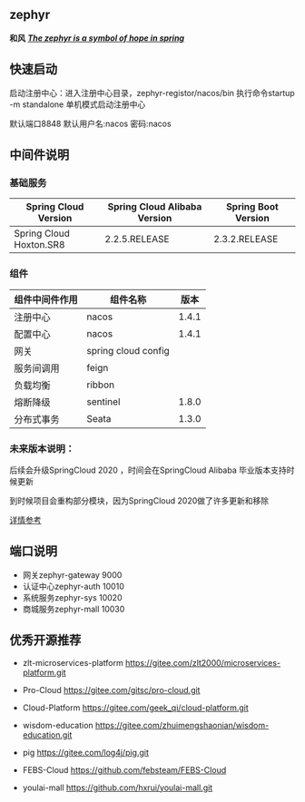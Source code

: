 ## zephyr 
**和风**   ***<u>The zephyr is a symbol of hope in spring</u>***

## 快速启动
 启动注册中心：进入注册中心目录，zephyr-registor/nacos/bin 执行命令startup -m standalone 单机模式启动注册中心

 默认端口8848  默认用户名:nacos  密码:nacos 
## 中间件说明

### 基础服务

| Spring Cloud Version    | Spring Cloud Alibaba Version | Spring Boot Version |
| ----------------------- | ---------------------------- | ------------------- |
| Spring Cloud Hoxton.SR8 | 2.2.5.RELEASE                | 2.3.2.RELEASE       |

### 组件

| 组件中间件作用 | 组件名称            | 版本  |
| -------------- | ------------------- | ----- |
| 注册中心       | nacos               | 1.4.1 |
| 配置中心       | nacos               | 1.4.1 |
| 网关           | spring cloud config |       |
| 服务间调用     | feign               |       |
| 负载均衡       | ribbon              |       |
| 熔断降级       | sentinel            | 1.8.0 |
| 分布式事务     | Seata               | 1.3.0 |

### 未来版本说明：

后续会升级SpringCloud 2020 ，时间会在SpringCloud Alibaba 毕业版本支持时候更新

到时候项目会重构部分模块，因为SpringCloud 2020做了许多更新和移除

[详情参考](https://www.cnblogs.com/javastack/p/14183634.html)

## 端口说明
- 网关zephyr-gateway 9000
- 认证中心zephyr-auth 10010
- 系统服务zephyr-sys 10020
- 商城服务zephyr-mall 10030

## 优秀开源推荐
- zlt-microservices-platform https://gitee.com/zlt2000/microservices-platform.git
- Pro-Cloud https://gitee.com/gitsc/pro-cloud.git 
- Cloud-Platform https://gitee.com/geek_qi/cloud-platform.git
- wisdom-education  https://gitee.com/zhuimengshaonian/wisdom-education.git
- pig https://gitee.com/log4j/pig.git
- FEBS-Cloud https://github.com/febsteam/FEBS-Cloud

- youlai-mall https://github.com/hxrui/youlai-mall.git
